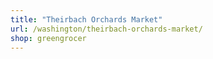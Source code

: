 ```yaml
---
title: "Theirbach Orchards Market"
url: /washington/theirbach-orchards-market/
shop: greengrocer
---
```

